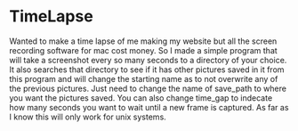 # TimeLapse

Wanted to make a time lapse of me making my website but all the screen recording software for mac cost money. So I made a simple program that will take a screenshot every so many seconds to a directory of your choice. It also searches that directory to see if it has other pictures saved in it from this program and will change the starting name as to not overwrite any of the previous pictures. Just need to change the name of save_path to where you want the pictures saved. You can also change time_gap to indecate how many seconds you want to wait until a new frame is captured. As far as I know this will only work for unix systems.